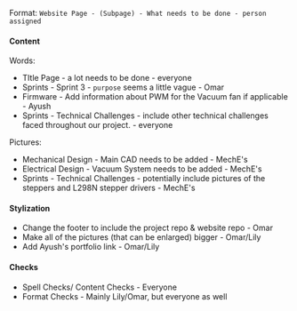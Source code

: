 Format: `Website Page - (Subpage) - What needs to be done - person assigned`

#### Content

Words:
- TItle Page - a lot needs to be done - everyone
- Sprints - Sprint 3 - `purpose` seems a little vague - Omar
- Firmware - Add information about PWM for the Vacuum fan if applicable - Ayush
- Sprints - Technical Challenges - include other technical challenges faced throughout our project. - everyone

Pictures:
- Mechanical Design - Main CAD needs to be added - MechE's
- Electrical Design - Vacuum System needs to be added - MechE's
- Sprints - Technical Challenges - potentially include pictures of the steppers and L298N stepper drivers - MechE's

#### Stylization
- Change the footer to include the project repo & website repo - Omar
- Make all of the pictures (that can be enlarged) bigger - Omar/Lily
- Add Ayush's portfolio link - Omar/Lily

#### Checks
- Spell Checks/ Content Checks - Everyone 
- Format Checks - Mainly Lily/Omar, but everyone as well